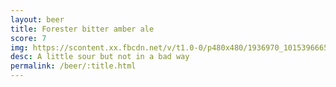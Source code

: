 ```yaml
---
layout: beer
title: Forester bitter amber ale
score: 7
img: https://scontent.xx.fbcdn.net/v/t1.0-0/p480x480/1936970_10153966655368745_7839777973772364383_n.jpg?oh=da52b9fbea93a089b0988db23a85979c&oe=587D972B
desc: A little sour but not in a bad way
permalink: /beer/:title.html
---
```

